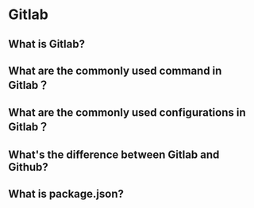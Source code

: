 # Gitlab

## What is Gitlab?


## What are the commonly used command in Gitlab？


## What are the commonly used configurations in Gitlab？


## What's the difference between Gitlab and Github?



## What is package.json?


